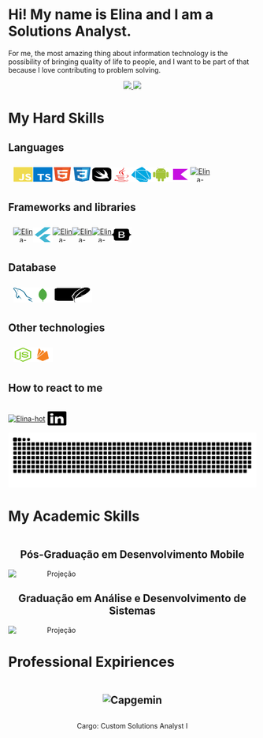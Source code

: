 # Hi! My name is Elina and I am a Solutions Analyst.

For me, the most amazing thing about information technology is the possibility of bringing quality of life to people, and I want to be part of that because I love contributing to problem solving.
<div align="center" style="display: grid; grid-template-rows: auto auto auto; ">
  <a href="https://github.com/31ina-Batist4">
  <img height="180em" src="https://github-readme-stats.vercel.app/api?username=31ina-Batist4&show_icons=true&theme=dracula&include_all_commits=true&count_private=true"/>
  <img height="180em" src="https://github-readme-stats.vercel.app/api/top-langs/?username=31ina-Batist4&layout=compact&langs_count=7&theme=dracula"/>
</a>
</div>

# My Hard Skills

## Languages

<div align="center" style="display: grid; grid-template-rows: auto auto auto; grid-template-columns: auto">
<a href="https://github.com/31ina-Batist4" style="margin:10px; display:flex">
  <img align="center" alt="Elina-Js" height="30" width="40" src="https://raw.githubusercontent.com/devicons/devicon/master/icons/javascript/javascript-plain.svg">

  <img align="center" alt="Elina-Ts" height="30" width="40" src="https://raw.githubusercontent.com/devicons/devicon/master/icons/typescript/typescript-plain.svg">
  
  <img align="center" alt="Elina-HTML" height="30" width="40" src="https://raw.githubusercontent.com/devicons/devicon/master/icons/html5/html5-original.svg">

  <img align="center" alt="Elina-CSS" height="30" width="40" src="https://raw.githubusercontent.com/devicons/devicon/master/icons/css3/css3-original.svg">
<img align="center" alt="Elina-HTML" height="30" width="40" src="https://raw.githubusercontent.com/devicons/devicon/master/icons/swift/swift-plain.svg">
  <img align="center" alt="Elina-Java" height="30" width="40" src="https://raw.githubusercontent.com/devicons/devicon/master/icons/java/java-plain.svg">

<img align="center" alt="Elina-dart" height="30" width="40" src="https://raw.githubusercontent.com/devicons/devicon/master/icons/dart/dart-plain.svg">

<img align="center" alt="Elina-dart" height="30" width="40" src="https://raw.githubusercontent.com/devicons/devicon/master/icons/android/android-plain.svg">
<img align="center" alt="Elina-kotlin" height="30" width="40" src="https://raw.githubusercontent.com/devicons/devicon/master/icons/kotlin/kotlin-plain.svg">
<img align="center" alt="Elina-Markdown" height="30" width="40" src="https://upload.wikimedia.org/wikipedia/commons/thumb/4/48/Markdown-mark.svg/800px-Markdown-mark.svg.png">

</a>
  </div>

## Frameworks and libraries

<div align="center" style="display: grid; grid-template-rows: auto auto auto; grid-template-columns: auto">
<a href="https://github.com/31ina-Batist4" style="margin:10px; display:flex">
  <img align="center" alt="Elina-Angular" height="30" width="40" src="https://angular.io/assets/images/logos/angularjs/AngularJS-Shield.svg">
<img align="center" alt="Elina-Flutter" height="30" width="40" src="https://raw.githubusercontent.com/devicons/devicon/master/icons/flutter/flutter-plain.svg">
<img align="center" alt="Elina-React-native" height="30" width="40" src="https://upload.wikimedia.org/wikipedia/commons/thumb/a/a7/React-icon.svg/2300px-React-icon.svg.png">
<img align="center" alt="Elina-React-native" height="30" width="40" src="https://repository-images.githubusercontent.com/220078160/9353b600-0e54-11ea-9712-b79b66b93c00">
<img align="center" alt="Elina-Materialize" height="30" width="40" src="https://cdn.imgbin.com/10/22/2/imgbin-logo-brand-product-design-font-combination-tXHWgQzu638nYpJwisnVWtHR7.jpg">

<img align="center" alt="Elina-Bootstrap" height="30" width="40" src="https://raw.githubusercontent.com/devicons/devicon/master/icons/bootstrap/bootstrap-plain.svg">
</a>
  </div>

## Database

<div align="center" style="display: grid; grid-template-rows: auto auto auto; grid-template-columns: auto">
<a href="https://github.com/31ina-Batist4" style="margin:10px; display:flex">
  <img align="center" alt="Elina-My-sql" height="30" width="40" src="https://raw.githubusercontent.com/devicons/devicon/master/icons/mysql/mysql-plain.svg">

<img align="center" alt="Elina-Mongo-db" height="30" width="40" src="https://raw.githubusercontent.com/devicons/devicon/master/icons/mongodb/mongodb-plain.svg">

<img align="center" alt="Elina-Sqlite" height="30" width="80" src="https://raw.githubusercontent.com/devicons/devicon/master/icons/sqlite/sqlite-plain.svg">

</a>
  </div>
  
  ## Other technologies

<div align="center" style="display: grid; grid-template-rows: auto auto auto; grid-template-columns: auto">
 <a href="https://github.com/31ina-Batist4" style="margin:10px; display:flex">
<img align="center" alt="Elina-Flutter" height="30" width="40" src="https://raw.githubusercontent.com/devicons/devicon/master/icons/nodejs/nodejs-plain.svg">
<img align="center" alt="Elina-Flutter" height="30" width="40" src="https://raw.githubusercontent.com/devicons/devicon/master/icons/firebase/firebase-plain.svg">

</a>
  </div>

## How to react to me

<div>
<br>
  <a href = "mailto:elinabatista_@hotmail.com"><img align="center" alt="Elina-hot" height="30" width="40"  src="https://www.tijucas.sc.leg.br/imagens/email2icon.png/image" target="_blank"></a>
  <a href="https://www.linkedin.com/in/elina-batista-339b14b7/" target="_blank"><img align="center" alt="Elina-lk" height="30" width="40" src="https://raw.githubusercontent.com/devicons/devicon/master/icons/linkedin/linkedin-plain.svg"></a>

  ![Snake animation](https://github.com/31ina-Batist4/31ina-Batist4/blob/main/output/snake.svg)

</div>

# My Academic Skills

<div align="center" style="display: grid; grid-template-rows: auto auto auto; grid-template-columns: auto">

## Pós-Graduação em Desenvolvimento Mobile
<img src="https://www.sinhores.com.br/cache/images/561/auto1024x1024_cl3EpYu5rFBh.jpeg" alt="Projeção" style="width:200px;"/>

## Graduação em Análise e Desenvolvimento de Sistemas
<img src="https://upload.wikimedia.org/wikipedia/commons/a/a5/LOGO_PROJE%C3%87%C3%83O.png" alt="Projeção" style="width:200px;"/>
</div>

# Professional Expiriences

<div align="center" style="display: grid; grid-template-rows: auto auto auto; grid-template-columns: auto">

## ![Capgemin](https://ncdn0.infojobs.com.br/logos/Company_Evaluation/67632.jpg) 

Cargo: Custom Solutions Analyst I

</div>


